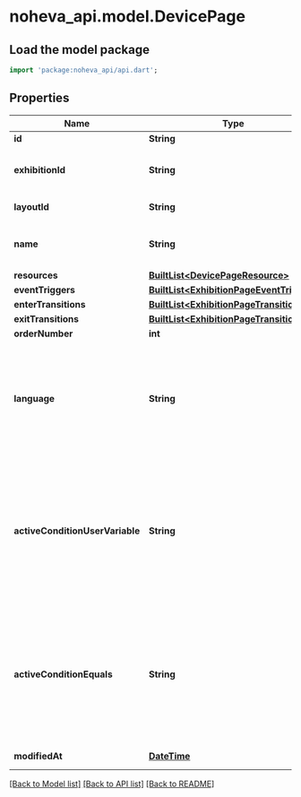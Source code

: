 # noheva_api.model.DevicePage

## Load the model package
```dart
import 'package:noheva_api/api.dart';
```

## Properties
Name | Type | Description | Notes
------------ | ------------- | ------------- | -------------
**id** | **String** | Page id. | 
**exhibitionId** | **String** | Id of exhibition this page belongs to | 
**layoutId** | **String** | Id of page layout | 
**name** | **String** | Human readable name for the page | [optional] 
**resources** | [**BuiltList&lt;DevicePageResource&gt;**](DevicePageResource.md) |  | 
**eventTriggers** | [**BuiltList&lt;ExhibitionPageEventTrigger&gt;**](ExhibitionPageEventTrigger.md) |  | [optional] 
**enterTransitions** | [**BuiltList&lt;ExhibitionPageTransition&gt;**](ExhibitionPageTransition.md) |  | [optional] 
**exitTransitions** | [**BuiltList&lt;ExhibitionPageTransition&gt;**](ExhibitionPageTransition.md) |  | [optional] 
**orderNumber** | **int** |  | 
**language** | **String** | Language of the given page. Language is detected from content version this page belongs to. | 
**activeConditionUserVariable** | **String** | Active condition user variable. This property is present only when page belongs to conditionally active content version. | [optional] 
**activeConditionEquals** | **String** | Active condition equals value. This property is present only when page belongs to conditionally active content version. | [optional] 
**modifiedAt** | [**DateTime**](DateTime.md) | Date modified | 

[[Back to Model list]](../README.md#documentation-for-models) [[Back to API list]](../README.md#documentation-for-api-endpoints) [[Back to README]](../README.md)



